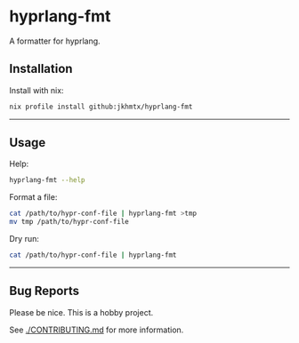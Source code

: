 # hyprlang-fmt

A formatter for hyprlang.

## Installation

Install with nix:

```bash
nix profile install github:jkhmtx/hyprlang-fmt
```

---

## Usage

Help:

```bash
hyprlang-fmt --help
```

Format a file:

```bash
cat /path/to/hypr-conf-file | hyprlang-fmt >tmp
mv tmp /path/to/hypr-conf-file
```

Dry run:

```bash
cat /path/to/hypr-conf-file | hyprlang-fmt
```

---

## Bug Reports

Please be nice. This is a hobby project.

See [./CONTRIBUTING.md](./CONTRIBUTING.md) for more information.
